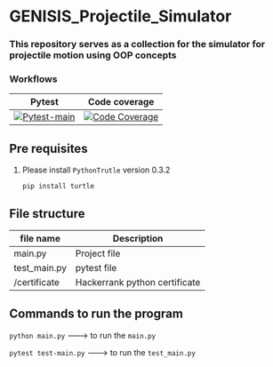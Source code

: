 # GENISIS_Projectile_Simulator

### This repository serves as a collection for the  simulator for projectile motion using OOP concepts

### Workflows 

|Pytest| Code coverage|
|------|--------------|
|[![Pytest-main](https://github.com/yasirfaizahmed/GENISIS_Projectile_Simulator/actions/workflows/pytest.yml/badge.svg)](https://github.com/yasirfaizahmed/GENISIS_Projectile_Simulator/actions/workflows/pytest.yml)| [![Code Coverage](https://github.com/yasirfaizahmed/GENISIS_Projectile_Simulator/actions/workflows/code_cov.yml/badge.svg)](https://github.com/yasirfaizahmed/GENISIS_Projectile_Simulator/actions/workflows/code_cov.yml)|

## Pre requisites 
1. Please install `PythonTrutle` version 0.3.2

      `pip install turtle`

## File structure

| file name |  Description|
|-----------|-------------|
|main.py| Project file |
|test_main.py | pytest file|
|/certificate| Hackerrank python certificate|

## Commands to run the program

`python main.py`   ---> to run the `main.py`

`pytest test-main.py`    ---> to run the `test_main.py`

